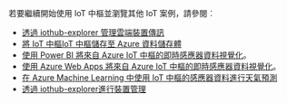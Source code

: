 若要繼續開始使用 IoT 中樞並瀏覽其他 IoT 案例，請參閱︰

- [透過 iothub-explorer 管理雲端裝置傳訊](../articles/iot-hub/iot-hub-explorer-cloud-device-messaging.md)
- [將 IoT 中樞IoT 中樞儲存至 Azure 資料儲存體](../articles/iot-hub/iot-hub-store-data-in-azure-table-storage.md)
- [使用 Power BI 將來自 Azure IoT 中樞的即時感應器資料視覺化](../articles/iot-hub/iot-hub-live-data-visualization-in-power-bi.md)。
- [使用 Azure Web Apps 將來自 Azure IoT 中樞的即時感應器資料視覺化](../articles/iot-hub/iot-hub-live-data-visualization-in-web-apps.md)。
- [在 Azure Machine Learning 中使用 IoT 中樞的感應器資料進行天氣預測](../articles/iot-hub/iot-hub-weather-forecast-machine-learning.md)
- [透過 iothub-explorer進行裝置管理](../articles/iot-hub/iot-hub-device-management-iothub-explorer.md)